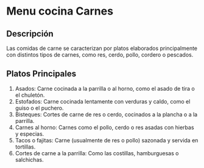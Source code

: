 # Menu cocina Carnes

## Descripción
Las comidas de carne se caracterizan por platos elaborados principalmente con distintos tipos de carnes, como res, cerdo, pollo, cordero o pescados. 
​
## Platos Principales
1. Asados: Carne cocinada a la parrilla o al horno, como el asado de tira o el chuletón.
2. Estofados: Carne cocinada lentamente con verduras y caldo, como el guiso o el puchero.
3. Bisteques: Cortes de carne de res o cerdo, cocinados a la plancha o a la parrilla.
4. Carnes al horno: Carnes como el pollo, cerdo o res asadas con hierbas y especias.
5. Tacos o fajitas: Carne (usualmente de res o pollo) sazonada y servida en tortillas.
6. Cortes de carne a la parrilla: Como las costillas, hamburguesas o salchichas.
